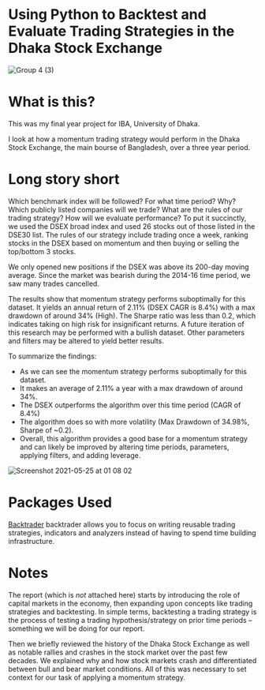 # Using Python to Backtest and Evaluate Trading Strategies in the Dhaka Stock Exchange

![Group 4 (3)](https://user-images.githubusercontent.com/2813022/119393625-01e82d00-bcf3-11eb-8d7a-dae8224a4559.png)


# What is this?

This was my final year project for IBA, University of Dhaka.

I look at how a momentum trading strategy would perform in the Dhaka Stock Exchange, the main bourse of Bangladesh, over a three year period. 

# Long story short

Which benchmark index will be followed? For what time period? Why? Which publicly listed companies will we trade? What are the rules of our trading strategy? How will we evaluate performance? To put it succinctly, we used the DSEX broad index and used 26 stocks out of those listed in the DSE30 list. The rules of our strategy include trading once a week, ranking stocks in the DSEX based on momentum and then buying or selling the top/bottom 3 stocks. 

We only opened new positions if the DSEX was above its 200-day moving average. Since the market was bearish during the 2014-16 time period, we saw many trades cancelled. 

The results show that momentum strategy performs suboptimally for this dataset. It yields an annual return of 2.11% (DSEX CAGR is 8.4%) with a max drawdown of around 34% (High). The Sharpe ratio was less than 0.2, which indicates taking on high risk for insignificant returns. 
A future iteration of this research may be performed with a bullish dataset. Other parameters and filters may be altered to yield better results. 

To summarize the findings:
- As we can see the momentum strategy performs suboptimally for this dataset.  
- It makes an average of 2.11% a year with a max drawdown of around 34%. 
- The DSEX outperforms the algorithm over this time period (CAGR of 8.4%) 
- The algorithm does so with more volatility (Max Drawdown of 34.98%, Sharpe of ~0.2).
- Overall, this algorithm provides a good base for a momentum strategy and can likely be improved by altering time periods, parameters, applying filters, and adding leverage. 

![Screenshot 2021-05-25 at 01 08 02](https://user-images.githubusercontent.com/2813022/119395732-c6029700-bcf5-11eb-8275-fc68e7b1562e.png)


# Packages Used

[Backtrader](https://www.backtrader.com/)
backtrader allows you to focus on writing reusable trading strategies, indicators and analyzers instead of having to spend time building infrastructure.

# Notes 

The report (which is *not* attached here) starts by introducing the role of capital markets in the economy, then expanding upon concepts like trading strategies and backtesting. In simple terms, backtesting a trading strategy is the process of testing a trading hypothesis/strategy on prior time periods – something we will be doing for our report. 

Then we briefly reviewed the history of the Dhaka Stock Exchange as well as notable rallies and crashes in the stock market over the past few decades. We explained why and how stock markets crash and differentiated between bull and bear market conditions. All of this was necessary to set context for our task of applying a momentum strategy. 
